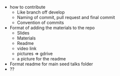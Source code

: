- how to contribute
  - Like branch off develop
  - Naming of commit, pull request and final commit
  - Convention of commits
- Format of adding the materials to the repo
  - Slides
  - Materials
  - Readme
  - video link
  - pictures => gdrive
  - a picture for the readme
- Format readme for main seed talks folder
- ??